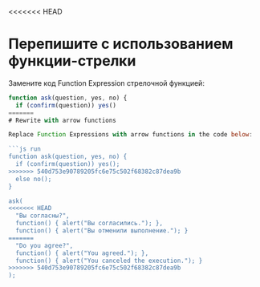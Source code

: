 
<<<<<<< HEAD
# Перепишите с использованием функции-стрелки

Замените код Function Expression стрелочной функцией:

```js run
function ask(question, yes, no) {
  if (confirm(question)) yes()
=======
# Rewrite with arrow functions

Replace Function Expressions with arrow functions in the code below:

```js run
function ask(question, yes, no) {
  if (confirm(question)) yes();
>>>>>>> 540d753e90789205fc6e75c502f68382c87dea9b
  else no();
}

ask(
<<<<<<< HEAD
  "Вы согласны?",
  function() { alert("Вы согласились."); },
  function() { alert("Вы отменили выполнение."); }
=======
  "Do you agree?",
  function() { alert("You agreed."); },
  function() { alert("You canceled the execution."); }
>>>>>>> 540d753e90789205fc6e75c502f68382c87dea9b
);
```
